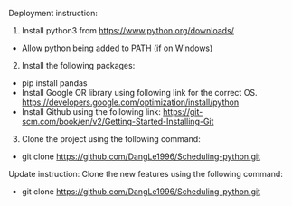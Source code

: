 Deployment instruction: 
1. Install python3 from https://www.python.org/downloads/
- Allow python being added to PATH (if on Windows)
2. Install the following packages: 
- pip install pandas
- Install Google OR library using following link for the correct OS. 
https://developers.google.com/optimization/install/python
- Install Github using the following link: 
https://git-scm.com/book/en/v2/Getting-Started-Installing-Git
3. Clone the project using the following command:
- git clone https://github.com/DangLe1996/Scheduling-python.git  <directory>
  

Update instruction: 
Clone the new features using the following command:
- git clone https://github.com/DangLe1996/Scheduling-python.git  <directory>
